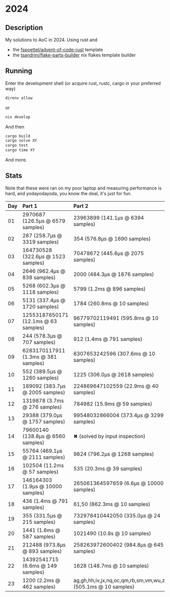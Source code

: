 # 2024

## Description

My solutions to AoC in 2024. Using rust and

-   the [fspoettel/advent-of-code-rust](https://github.com/fspoettel/advent-of-code-rust)
    template
-   the [tsandrini/flake-parts-builder](https://github.com/tsandrini/flake-parts-builder)
    nix flakes template builder

## Running

Enter the development shell (or acquire rust, rustc, cargo in your preferred way)

```bash
direnv allow
```

or 

```bash
nix develop
```

And then

```bash
cargo build
cargo solve XY
cargo test
cargo time XY
```

And more.

## Stats

Note that these were ran on my poor laptop and measuring performance is hard, and
yodayodayoda, you know the deal, it's just for fun.

| Day          | Part 1         |  Part 2       |
| :---         |     :---      |          :--- |
| 01 | 2970687 (126.5µs @ 6579 samples) | 23963899 (141.1µs @ 6394 samples) |
| 02 | 287 (258.7µs @ 3319 samples) | 354 (576.8µs @ 1690 samples) |
| 03 |  164730528 (322.6µs @ 1523 samples) | 70478672 (445.6µs @ 2075 samples) |
| 04 |  2646 (962.4µs @ 838 samples) |  2000 (484.3µs @ 1876 samples) |
| 05 | 5268 (602.3µs @ 1118 samples) | 5799 (1.2ms @ 896 samples) |
| 06 |  5131 (337.4µs @ 1720 samples) | 1784 (260.8ms @ 10 samples) |
| 07 |  12553187650171 (12.1ms @ 63 samples) |  96779702119491 (595.8ms @ 10 samples) |
| 08 |  244 (578.3µs @ 707 samples) | 912 (1.4ms @ 791 samples) |
| 09 | 6283170117911 (1.3ms @ 381 samples) | 6307653242596 (307.6ms @ 10 samples) |
| 10 | 552 (389.5µs @ 1260 samples) |  1225 (306.0µs @ 2618 samples) |
| 11 | 189092 (383.7µs @ 2005 samples) | 224869647102559 (22.9ms @ 40 samples) |
| 12 | 1319878 (3.7ms @ 276 samples) |  784982 (15.9ms @ 59 samples) |
| 13 |  29388 (379.0µs @ 1757 samples) |  99548032866004 (373.4µs @ 3299 samples) |
| 14 |  79600140 (138.8µs @ 6560 samples) | ✖ (solved by input inspection) |
| 15 | 55764 (469.1µs @ 2111 samples) |  9824 (796.2µs @ 1268 samples) |
| 16 |  102504 (11.2ms @ 57 samples) | 535 (20.3ms @ 39 samples) |
| 17 | 146164303 (1.9µs @ 10000 samples) | 265061364597659 (6.6µs @ 10000 samples)  |
| 18 |  436 (1.4ms @ 791 samples) | 61,50 (862.3ms @ 10 samples) |
| 19 | 355 (331.5µs @ 215 samples) | 732978410442050 (335.0µs @ 24 samples) |
| 20 | 1441 (1.6ms @ 587 samples) | 1021490 (10.8s @ 10 samples) | 
| 21 | 212488 (973.8µs @ 893 samples) | 258263972600402 (984.8µs @ 645 samples) |
| 22 | 14392541715 (6.6ms @ 149 samples) | 1628 (148.7ms @ 10 samples) |
| 23 | 1200 (2.2ms @ 462 samples) | ag,gh,hh,iv,jx,nq,oc,qm,rb,sm,vm,wu,zr (505.1ms @ 10 samples) |
